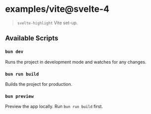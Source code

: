 # examples/vite@svelte-4

> `svelte-highlight` Vite set-up.

## Available Scripts

### `bun dev`

Runs the project in development mode and watches for any changes.

### `bun run build`

Builds the project for production.

### `bun preview`

Preview the app locally. Run `bun run build` first.
